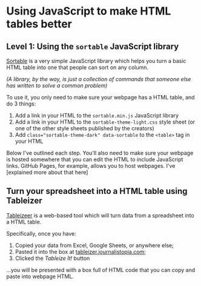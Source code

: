 # Using JavaScript to make HTML tables better

## Level 1: Using the `sortable` JavaScript library

[Sortable](http://github.hubspot.com/sortable/docs/welcome/) is a very simple JavaScript library which helps you turn a basic HTML table into one that people can sort on any column.

*(A library, by the way, is just a collection of commands that someone else has written to solve a common problem)*

To use it, you only need to make sure your webpage has a HTML table, and do 3 things:

1. Add a link in your HTML to the `sortable.min.js` JavaScript library
2. Add a link in your HTML to the `sortable-theme-light.css` style sheet (or one of the other style sheets published by the creators)
3. Add `class="sortable-theme-dark" data-sortable` to the `<table>` tag in your HTML

Below I've outlined each step. You'll also need to make sure your webpage is hosted somewhere that you can edit the HTML to include JavaScript links. GitHub Pages, for example, allows you to host webpages. I've [explained more about that here]

## Turn your spreadsheet into a HTML table using Tableizer

[Tableizeer](http://tableizer.journalistopia.com/) is a web-based tool which will turn data from a spreadsheet into a HTML table. 

Specifically, once you have: 

1. Copied your data from Excel, Google Sheets, or anywhere else;
2. Pasted it into the box at [tableizer.journalistopia.com](http://tableizer.journalistopia.com/);
3. Clicked the *Tableize It!* button

...you will be presented with a box full of HTML code that you can copy and paste into webpage HTML.

